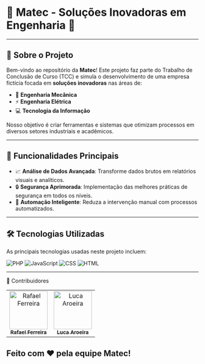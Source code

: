 # 🌟 **Matec - Soluções Inovadoras em Engenharia** 🌟


---

## 🏢 **Sobre o Projeto**

Bem-vindo ao repositório da **Matec**! Este projeto faz parte do Trabalho de Conclusão de Curso (TCC) e simula o desenvolvimento de uma empresa fictícia focada em **soluções inovadoras** nas áreas de:

- 🔧 **Engenharia Mecânica**
- ⚡ **Engenharia Elétrica**
- 💻 **Tecnologia da Informação**

Nosso objetivo é criar ferramentas e sistemas que otimizam processos em diversos setores industriais e acadêmicos.

---

## 🚀 **Funcionalidades Principais**

- 📈 **Análise de Dados Avançada**: Transforme dados brutos em relatórios visuais e analíticos.
- 🔒 **Segurança Aprimorada**: Implementação das melhores práticas de segurança em todos os níveis.
- 🤖 **Automação Inteligente**: Reduza a intervenção manual com processos automatizados.

---

## 🛠 **Tecnologias Utilizadas**

As principais tecnologias usadas neste projeto incluem:

![PHP](https://img.shields.io/badge/-PHP-777BB4?logo=php&logoColor=white&style=for-the-badge)
![JavaScript](https://img.shields.io/badge/-JavaScript-F7DF1E?logo=javascript&logoColor=black&style=for-the-badge)
![CSS](https://img.shields.io/badge/-CSS3-1572B6?logo=css3&logoColor=white&style=for-the-badge)
![HTML](https://img.shields.io/badge/-HTML5-E34F26?logo=html5&logoColor=white&style=for-the-badge)

---


👥 Contribuidores
<table> <tr> <td align="center"> <a href="https://github.com/Rafa3lFerreira"> <img src="https://avatars.githubusercontent.com/Rafa3lFerreira" width="100px;" alt="Rafael Ferreira"/> <br /> <sub><b>Rafael Ferreira</b></sub> </a> </td> <td align="center"> <a href="https://github.com/lucaaroieracrv"> <img src="https://avatars.githubusercontent.com/lucaaroieracrv" width="100px;" alt="Luca Aroeira"/> <br /> <sub><b>Luca Aroeira</b></sub> </a> </td> </tr> </table>




## **Feito com ❤️ pela equipe Matec!**



     

